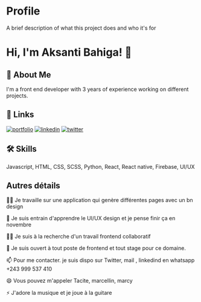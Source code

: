 
# Profile

A brief description of what this project does and who it's for


# Hi, I'm Aksanti Bahiga! 👋


## 🚀 About Me
I'm a front end  developer with 3 years of experience working on different projects.


## 🔗 Links
[![portfolio](https://img.shields.io/badge/my_portfolio-000?style=for-the-badge&logo=ko-fi&logoColor=white)](https://aksantibahiga.live/)
[![linkedin](https://img.shields.io/badge/linkedin-0A66C2?style=for-the-badge&logo=linkedin&logoColor=white)](https://www.linkedin.com/in/aksanti-bahiga-tacite-42b5981a1/)
[![twitter](https://img.shields.io/badge/twitter-1DA1F2?style=for-the-badge&logo=twitter&logoColor=white)](https://twitter.com/BahigaTacite)


## 🛠 Skills
Javascript, HTML, CSS, SCSS, Python, React, React native, Firebase, UI/UX


## Autres détails
👩‍💻 Je travaille sur une application qui genère différentes pages avec un bn design

🧠 Je suis entrain d'apprendre le UI/UX design et je pense finir ça en novembre

👯‍♀️ Je suis à la recherche d'un travail frontend collaboratif

🤔 Je suis ouvert à tout poste de frontend et tout stage pour ce domaine.

📫 Pour me contacter. je suis dispo sur Twitter, mail , linkedind en whatsapp +243 999 537 410

😄 Vous pouvez m'appeler Tacite, marcellin, marcy 

⚡️ J'adore la musique et je joue à la guitare 

